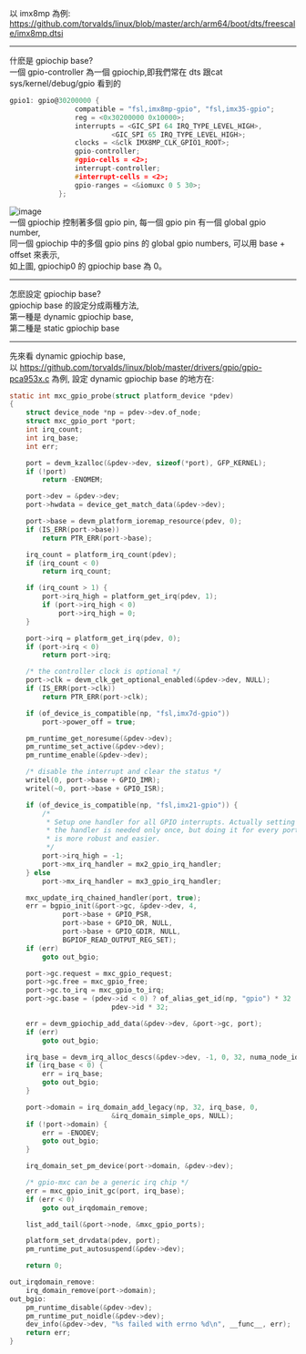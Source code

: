 以 imx8mp 為例: https://github.com/torvalds/linux/blob/master/arch/arm64/boot/dts/freescale/imx8mp.dtsi  

------------------------------------------------------------------------------------------------  
什麽是 gpiochip base?  
一個 gpio-controller 為一個 gpiochip,即我們常在 dts 跟cat sys/kernel/debug/gpio 看到的  
```c
gpio1: gpio@30200000 {
				compatible = "fsl,imx8mp-gpio", "fsl,imx35-gpio";
				reg = <0x30200000 0x10000>;
				interrupts = <GIC_SPI 64 IRQ_TYPE_LEVEL_HIGH>,
					     <GIC_SPI 65 IRQ_TYPE_LEVEL_HIGH>;
				clocks = <&clk IMX8MP_CLK_GPIO1_ROOT>;
				gpio-controller;
				#gpio-cells = <2>;
				interrupt-controller;
				#interrupt-cells = <2>;
				gpio-ranges = <&iomuxc 0 5 30>;
			};
```
![image](https://github.com/OuO333333/jserv-linux-kernel-internals-study/assets/37506309/0bda6f34-0d9f-4751-b1f9-d10353baea65)  
一個 gpiochip 控制著多個 gpio pin,
每一個 gpio pin 有一個 global gpio number,  
同一個 gpiochip 中的多個 gpio pins 的 global gpio numbers, 可以用 base + offset 來表示,  
如上圖, gpiochip0 的 gpiochip base 為 0。  

------------------------------------------------------------------------------------------------  
怎麽設定 gpiochip base?  
gpiochip base 的設定分成兩種方法,  
第一種是 dynamic gpiochip base,  
第二種是 static gpiochip base  

------------------------------------------------------------------------------------------------  
先來看 dynamic gpiochip base,  
以 https://github.com/torvalds/linux/blob/master/drivers/gpio/gpio-pca953x.c 為例,
設定 dynamic gpiochip base 的地方在:  
```c
static int mxc_gpio_probe(struct platform_device *pdev)
{
	struct device_node *np = pdev->dev.of_node;
	struct mxc_gpio_port *port;
	int irq_count;
	int irq_base;
	int err;

	port = devm_kzalloc(&pdev->dev, sizeof(*port), GFP_KERNEL);
	if (!port)
		return -ENOMEM;

	port->dev = &pdev->dev;
	port->hwdata = device_get_match_data(&pdev->dev);

	port->base = devm_platform_ioremap_resource(pdev, 0);
	if (IS_ERR(port->base))
		return PTR_ERR(port->base);

	irq_count = platform_irq_count(pdev);
	if (irq_count < 0)
		return irq_count;

	if (irq_count > 1) {
		port->irq_high = platform_get_irq(pdev, 1);
		if (port->irq_high < 0)
			port->irq_high = 0;
	}

	port->irq = platform_get_irq(pdev, 0);
	if (port->irq < 0)
		return port->irq;

	/* the controller clock is optional */
	port->clk = devm_clk_get_optional_enabled(&pdev->dev, NULL);
	if (IS_ERR(port->clk))
		return PTR_ERR(port->clk);

	if (of_device_is_compatible(np, "fsl,imx7d-gpio"))
		port->power_off = true;

	pm_runtime_get_noresume(&pdev->dev);
	pm_runtime_set_active(&pdev->dev);
	pm_runtime_enable(&pdev->dev);

	/* disable the interrupt and clear the status */
	writel(0, port->base + GPIO_IMR);
	writel(~0, port->base + GPIO_ISR);

	if (of_device_is_compatible(np, "fsl,imx21-gpio")) {
		/*
		 * Setup one handler for all GPIO interrupts. Actually setting
		 * the handler is needed only once, but doing it for every port
		 * is more robust and easier.
		 */
		port->irq_high = -1;
		port->mx_irq_handler = mx2_gpio_irq_handler;
	} else
		port->mx_irq_handler = mx3_gpio_irq_handler;

	mxc_update_irq_chained_handler(port, true);
	err = bgpio_init(&port->gc, &pdev->dev, 4,
			 port->base + GPIO_PSR,
			 port->base + GPIO_DR, NULL,
			 port->base + GPIO_GDIR, NULL,
			 BGPIOF_READ_OUTPUT_REG_SET);
	if (err)
		goto out_bgio;

	port->gc.request = mxc_gpio_request;
	port->gc.free = mxc_gpio_free;
	port->gc.to_irq = mxc_gpio_to_irq;
	port->gc.base = (pdev->id < 0) ? of_alias_get_id(np, "gpio") * 32 :
					     pdev->id * 32;

	err = devm_gpiochip_add_data(&pdev->dev, &port->gc, port);
	if (err)
		goto out_bgio;

	irq_base = devm_irq_alloc_descs(&pdev->dev, -1, 0, 32, numa_node_id());
	if (irq_base < 0) {
		err = irq_base;
		goto out_bgio;
	}

	port->domain = irq_domain_add_legacy(np, 32, irq_base, 0,
					     &irq_domain_simple_ops, NULL);
	if (!port->domain) {
		err = -ENODEV;
		goto out_bgio;
	}

	irq_domain_set_pm_device(port->domain, &pdev->dev);

	/* gpio-mxc can be a generic irq chip */
	err = mxc_gpio_init_gc(port, irq_base);
	if (err < 0)
		goto out_irqdomain_remove;

	list_add_tail(&port->node, &mxc_gpio_ports);

	platform_set_drvdata(pdev, port);
	pm_runtime_put_autosuspend(&pdev->dev);

	return 0;

out_irqdomain_remove:
	irq_domain_remove(port->domain);
out_bgio:
	pm_runtime_disable(&pdev->dev);
	pm_runtime_put_noidle(&pdev->dev);
	dev_info(&pdev->dev, "%s failed with errno %d\n", __func__, err);
	return err;
}
```
